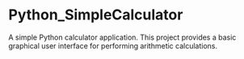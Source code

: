 # Python_SimpleCalculator
A simple Python calculator application. This project provides a basic graphical user interface for performing arithmetic calculations.
